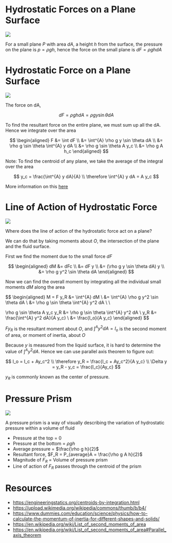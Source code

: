 # Hydrostatic Forces on a Plane Surface

![](https://www.ecourses.ou.edu/ebook/fluids/ch02/sec023/media/d02321.gif)

For a small plane $P$ with area $dA$, a height $h$ from the surface, the pressure on the plane is $p = \rho g h$, hence the force on the small plane is $dF = \rho g h dA$


# Hydrostatic Force on a Plane Surface

![](https://slideplayer.com/slide/15239454/92/images/4/Hydrostatic+Force+on+a+Plane+Surface%3A+General+Case.jpg)

The force on dA,

$$
dF = \rho g h dA = \rho g y \sin \theta dA
$$

To find the resultant force on the entire plane, we must sum up all the dA. Hence we integrate over the area

$$
\begin{aligned}
F &= \int dF \\
&= \int^{A} \rho g y \sin \theta dA \\
&= \rho g \sin \theta \int^{A} y dA \\
&= \rho g \sin \theta A y_c \\
&= \rho g A h_c
\end{aligned}
$$

Note: To find the centroid of any plane, we take the average of the integral over the area

$$
y_c = \frac{\int^{A} y dA}{A} \\
\therefore \int^{A} y dA = A y_c
$$

More information on this [here](https://engineeringstatics.org/centroids-by-integration.html)

# Line of Action of Hydrostatic Force

![](https://www.ecourses.ou.edu/ebook/fluids/ch02/sec023/media/d02321.gif)

Where does the line of action of the hydrostatic force act on a plane?

We can do that by taking moments about $O$, the intersection of the plane and the fluid surface.

First we find the moment due to the small force $dF$

$$
\begin{aligned}
dM &= dFc \\
&= dF y \\
&= (\rho g y \sin \theta dA) y \\
&= \rho g y^2 \sin \theta dA
\end{aligned}
$$

Now we can find the overall moment by integrating all the individual small moments $dM$ along the area

$$
\begin{aligned}
M = F y_R &= \int^{A} dM \\
&= \int^{A} \rho g y^2 \sin \theta dA \\
&= \rho g \sin \theta \int^{A} y^2 dA \\ \\

\rho g \sin \theta A y_c y_R &= \rho g \sin \theta \int^{A} y^2 dA \\
y_R &= \frac{\int^{A} y^2 dA}{A y_c} \\
&= \frac{I_o}{A y_c}
\end{aligned}
$$

$F y_R$ is the resultant moment about $O$, and $\int^{A} y^2 dA = I_o$ is the second moment of area, or moment of inertia, about $O$

Because $y$ is measured from the liquid surface, it is hard to determine the value of $\int^{A} y^2 dA$. Hence we can use parallel axis theorem to figure out:

$$
I_o = I_c + Ay_c^2 \\
\therefore y_R = \frac{I_c + Ay_c^2}{A y_c} \\
\Delta y = y_R - y_c = \frac{I_c}{Ay_c}
$$

$y_R$ is commonly known as the center of pressure.

# Pressure Prism

![](https://upload.wikimedia.org/wikipedia/commons/thumb/b/b4/Typical_Pressure_Prism.jpg/220px-Typical_Pressure_Prism.jpg)

A pressure prism is a way of visually describing the variation of hydrostatic pressure within a volume of fluid

- Pressure at the top =  0
- Pressure at the bottom = $\rho g h$
- Average pressure = $\frac{\rho g h}{2}$
- Resultant force, $F_R = P_{average}A = \frac{\rho g A h}{2}$
- Magnitude of $F_R$ = Volume of pressure prism
- Line of action of $F_R$ passes through the centroid of the prism

# Resources
- https://engineeringstatics.org/centroids-by-integration.html
- https://upload.wikimedia.org/wikipedia/commons/thumb/b/b4/
- https://www.dummies.com/education/science/physics/how-to-calculate-the-momentum-of-inertia-for-different-shapes-and-solids/
- https://en.wikipedia.org/wiki/List_of_second_moments_of_area
- https://en.wikipedia.org/wiki/List_of_second_moments_of_area#Parallel_axis_theorem
